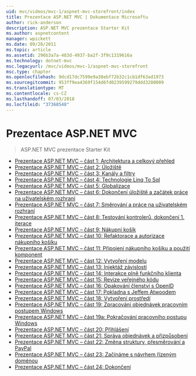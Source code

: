 ```yaml
---
uid: mvc/videos/mvc-1/aspnet-mvc-storefront/index
title: Prezentace ASP.NET MVC | Dokumentace Microsoftu
author: rick-anderson
description: ASP.NET MVC prezentace Starter Kit
ms.author: aspnetcontent
manager: wpickett
ms.date: 09/28/2011
ms.topic: article
ms.assetid: 296b3a7a-483d-4937-ba2f-3f9c1319616a
ms.technology: dotnet-mvc
msc.legacyurl: /mvc/videos/mvc-1/aspnet-mvc-storefront
msc.type: chapter
ms.openlocfilehash: 9dcd17dc7599e9a38ebf72b32c1cb1df63ad1973
ms.sourcegitcommit: 953ff9ea4369f154d6fd0239599279ddd3280009
ms.translationtype: MT
ms.contentlocale: cs-CZ
ms.lasthandoff: 07/03/2018
ms.locfileid: "37368548"
---
```

<a name="aspnet-mvc-storefront"></a>Prezentace ASP.NET MVC
====================
> ASP.NET MVC prezentace Starter Kit


- [Prezentace ASP.NET MVC – část 1: Architektura a celkový přehled](aspnet-mvc-storefront-part-1-architectural-discussion-and-overview.md)
- [Prezentace ASP.NET MVC – část 2: Úložiště](aspnet-mvc-storefront-part-2-the-repository-pattern.md)
- [Prezentace ASP.NET MVC – část 3: Kanály a filtry](aspnet-mvc-storefront-part-3-pipes-and-filters.md)
- [Prezentace ASP.NET MVC – část 4: Technologie Linq To Sql](aspnet-mvc-storefront-part-4-linq-to-sql-spike.md)
- [Prezentace ASP.NET MVC – část 5: Globalizace](aspnet-mvc-storefront-part-5-globalization.md)
- [Prezentace ASP.NET MVC – část 6: Dokončení úložiště a začátek práce na uživatelském rozhraní](aspnet-mvc-storefront-part-6-finishing-the-repository-and-initial-ui-work.md)
- [Prezentace ASP.NET MVC – část 7: Směrování a práce na uživatelském rozhraní](aspnet-mvc-storefront-part-7-routing-and-ui-work.md)
- [Prezentace ASP.NET MVC – část 8: Testování kontrolerů, dokončení 1. iterace](aspnet-mvc-storefront-part-8-testing-controllers-iteration-1-complete.md)
- [Prezentace ASP.NET MVC – část 9: Nákupní košík](aspnet-mvc-storefront-part-9-the-shopping-cart.md)
- [Prezentace ASP.NET MVC – část 10: Refaktorace a autorizace nákupního košíku](aspnet-mvc-storefront-part-10-shopping-cart-refactor-and-authorization.md)
- [Prezentace ASP.NET MVC – část 11: Připojení nákupního košíku a použití komponent](aspnet-mvc-storefront-part-11-hooking-up-the-shopping-cart-and-using-components.md)
- [Prezentace ASP.NET MVC – část 12: Vytvoření modelu](aspnet-mvc-storefront-part-12-mocking.md)
- [Prezentace ASP.NET MVC – část 13: Injektáž závislostí](aspnet-mvc-storefront-part-13-dependency-injection.md)
- [Prezentace ASP.NET MVC – část 14: Interakce plně funkčního klienta](aspnet-mvc-storefront-part-14-rich-client-interaction.md)
- [Prezentace ASP.NET MVC – část 15: Revize veřejného kódu](aspnet-mvc-storefront-part-15-public-code-review.md)
- [Prezentace ASP.NET MVC – část 16: Opakování členství s OpenID](aspnet-mvc-storefront-part-16-membership-redo-with-openid.md)
- [Prezentace ASP.NET MVC – část 17: Pokladna s Jeffem Atwoodem](aspnet-mvc-storefront-part-17-checkout-with-jeff-atwood.md)
- [Prezentace ASP.NET MVC – část 18: Vytvoření prostředí](aspnet-mvc-storefront-part-18-creating-an-experience.md)
- [Prezentace ASP.NET MVC – část 19: Zpracování objednávek pracovním postupem Windows](aspnet-mvc-storefront-part-19-processing-orders-with-windows-workflow.md)
- [Prezentace ASP.NET MVC – část 19a: Pokračování pracovního postupu Windows](aspnet-mvc-storefront-part-19a-windows-workflow-followup.md)
- [Prezentace ASP.NET MVC – část 20: Přihlášení](aspnet-mvc-storefront-part-20-logging.md)
- [Prezentace ASP.NET MVC – část 21: Správa objednávek a přizpůsobení](aspnet-mvc-storefront-part-21-order-manager-and-personalization.md)
- [Prezentace ASP.NET MVC – část 22: Změna struktury, přesměrování a PayPal](aspnet-mvc-storefront-part-22-restructuring-rerouting-and-paypal.md)
- [Prezentace ASP.NET MVC – část 23: Začínáme s návrhem řízeným doménou](aspnet-mvc-storefront-part-23-getting-started-with-domain-driven-design.md)
- [Prezentace ASP.NET MVC – část 24: Dokončení](aspnet-mvc-storefront-part-24-finis.md)
